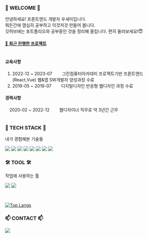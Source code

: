 ### 👋 WELCOME 👋

안녕하세요! 프론트엔드 개발자 우새미입니다.<br>
뭐든간에 열심히 공부하고 이것저것 만들어 봅니다.<br>
깃허브에는 포트폴리오와 공부중인 것을 정리해 올립니다. 편히 둘러보세요!😇<br>

#### <a href="https://bbbgoat.github.io/Studio-app/">📌 최근 진행한 프로젝트</a>

#

#### 교육사항
1. 2022-12 ~ 2023-07 　　그린컴퓨터아카데미 프로젝트기반 프론트엔드(React,Vue) 웹&앱 SW개발자 양성과정 수료
2. 2019-05 ~ 2019-07 　　디지털디자인 반응형 웹디자인 과정 수료

#### 경력사항
　2020-02 ~ 2022-12 　　웹디자이너 직무로 약 3년간 근무

#


### 🌱 TECH STACK 🌱
내가 경험해본 기술들 <br>

<img src="https://img.shields.io/badge/React-61DAFB?style=flat-square&logo=React&logoColor=white"/> <img src="https://img.shields.io/badge/vue.js-4FC08D?style=flat-square&logo=vuedotjs&logoColor=white"/> <img src="https://img.shields.io/badge/html5-E34F26?style=flat-square&logo=html5&logoColor=white"/> <img src="https://img.shields.io/badge/css3-1572B6?style=flat-square&logo=css3&logoColor=white"/> <img src="https://img.shields.io/badge/javascript-F7DF1E?style=flat-square&logo=javascript&logoColor=white"/> <img src="https://img.shields.io/badge/jquery-0769AD?style=flat-square&logo=jquery&logoColor=white"/> <img src="https://img.shields.io/badge/three.js-000000?style=flat-square&logo=three.js&logoColor=white"/> <img src="https://img.shields.io/badge/node.js-339933?style=flat-square&logo=node.js&logoColor=white"/>

### 🛠 TOOL 🛠
작업에 사용하는 툴 <br>

<img src="https://img.shields.io/badge/github-181717?style=flat-square&logo=github&logoColor=white"/> <img src="https://img.shields.io/badge/VSCode-007ACC?style=flat-square&logo=visualstudiocode&logoColor=white"/> 

<br>

[![Top Langs](https://github-readme-stats.vercel.app/api/top-langs/?username=BbbGoat&layout=donut)](https://github.com/anuraghazra/github-readme-stats)



### 📫 CONTACT 📫
<img src="https://img.shields.io/badge/oomi9421@gmail.com-EA4335?style=flat-square&logo=gmail&logoColor=white"/>


<!--
- 🔭 I’m currently working on ...
- 🌱 I’m currently learning ...
- 👯 I’m looking to collaborate on ...
- 🤔 I’m looking for help with ...
- 💬 Ask me about ...
- 📫 How to reach me: ...
- 😄 Pronouns: ...
- ⚡ Fun fact: ...
-->
